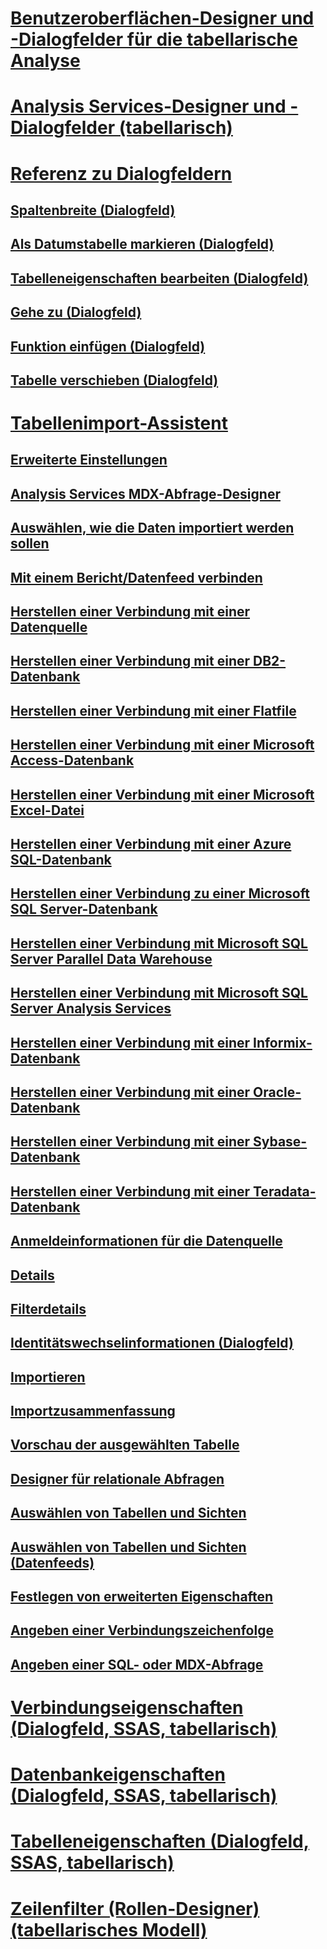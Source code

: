 # [Benutzeroberflächen-Designer und -Dialogfelder für die tabellarische Analyse](ui-designers-dialog-boxes-tabular.md)

# [Analysis Services-Designer und -Dialogfelder (tabellarisch)](../analysis-services-designers-and-dialog-boxes-tabular.md)
# [Referenz zu Dialogfeldern](../dialog-boxes-reference-ssas.md)
## [Spaltenbreite (Dialogfeld)](../column-width-dialog-box-ssas.md)
## [Als Datumstabelle markieren (Dialogfeld)](../mark-as-date-table-dialog-box-ssas.md)
## [Tabelleneigenschaften bearbeiten (Dialogfeld)](../edit-table-properties-dialog-box-ssas.md)
## [Gehe zu (Dialogfeld)](../go-to-dialog-box-ssas.md)
## [Funktion einfügen (Dialogfeld)](../insert-function-dialog-box-ssas.md)
## [Tabelle verschieben (Dialogfeld)](../move-table-dialog-box-ssas.md)
# [Tabellenimport-Assistent](../table-import-wizard-reference-ssas.md)
## [Erweiterte Einstellungen](../advanced-settings-ssas.md)
## [Analysis Services MDX-Abfrage-Designer](../analysis-services-mdx-query-designer-ssas.md)
## [Auswählen, wie die Daten importiert werden sollen](../choose-how-to-import-the-data-ssas.md)
## [Mit einem Bericht/Datenfeed verbinden](../connect-to-a-report-or-data-feed-ssas.md)
## [Herstellen einer Verbindung mit einer Datenquelle](../connect-to-a-data-source-ssas.md)
## [Herstellen einer Verbindung mit einer DB2-Datenbank](../connect-to-a-db2-database-ssas.md)
## [Herstellen einer Verbindung mit einer Flatfile](../connect-to-a-flat-file-ssas.md)
## [Herstellen einer Verbindung mit einer Microsoft Access-Datenbank](../connect-to-a-microsoft-access-database-ssas.md)
## [Herstellen einer Verbindung mit einer Microsoft Excel-Datei](../connect-to-a-microsoft-excel-file-ssas.md)
## [Herstellen einer Verbindung mit einer Azure SQL-Datenbank](../connect-to-an-azure-sql-database-ssas.md)
## [Herstellen einer Verbindung zu einer Microsoft SQL Server-Datenbank](../connect-to-a-microsoft-sql-server-database-ssas.md)
## [Herstellen einer Verbindung mit Microsoft SQL Server Parallel Data Warehouse](../connect-to-a-microsoft-sql-server-parallel-data-warehouse-ssas.md)
## [Herstellen einer Verbindung mit Microsoft SQL Server Analysis Services](../connect-to-microsoft-sql-server-analysis-services-ssas.md)
## [Herstellen einer Verbindung mit einer Informix-Datenbank](../connect-to-an-informix-database-ssas.md)
## [Herstellen einer Verbindung mit einer Oracle-Datenbank](../connect-to-an-oracle-database-ssas.md)
## [Herstellen einer Verbindung mit einer Sybase-Datenbank](../connect-to-a-sybase-database-ssas.md)
## [Herstellen einer Verbindung mit einer Teradata-Datenbank](../connect-to-a-teradata-database-ssas.md)
## [Anmeldeinformationen für die Datenquelle](../data-source-credentials-ssas.md)
## [Details](../details-ssas.md)
## [Filterdetails](../filter-details-ssas.md)
## [Identitätswechselinformationen (Dialogfeld)](../impersonation-information-dialog-box-table-import-wizard.md)
## [Importieren](../importing-ssas.md)
## [Importzusammenfassung](../import-summary-ssas.md)
## [Vorschau der ausgewählten Tabelle](../preview-selected-table-ssas.md)
## [Designer für relationale Abfragen](../relational-query-designer-ssas.md)
## [Auswählen von Tabellen und Sichten](../select-tables-and-views-ssas.md)
## [Auswählen von Tabellen und Sichten (Datenfeeds)](../select-tables-and-views-data-feeds-ssas.md)
## [Festlegen von erweiterten Eigenschaften](../set-advanced-properties-ssas.md)
## [Angeben einer Verbindungszeichenfolge](../specify-a-connection-string-ssas.md)
## [Angeben einer SQL- oder MDX-Abfrage](../specify-a-sql-or-mdx-query-ssas.md)
# [Verbindungseigenschaften (Dialogfeld, SSAS, tabellarisch)](../connection-properties-dialog-box-ssas-tabular.md)
# [Datenbankeigenschaften (Dialogfeld, SSAS, tabellarisch)](../database-properties-dialog-box-ssas-tabular.md)
# [Tabelleneigenschaften (Dialogfeld, SSAS, tabellarisch)](../table-properties-dialog-box-ssas-tabular.md)
# [Zeilenfilter (Rollen-Designer) (tabellarisches Modell)](../row-filters-role-designer-tabular-model.md)

